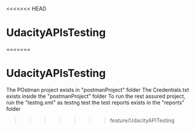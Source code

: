 <<<<<<< HEAD
# UdacityAPIsTesting
=======
# UdacityAPIsTesting

The POstman project exists in "postmanProject" folder
The Credentials.txt exists inside the "postmanProject" folder
To run the rest assured project, run the "testng.xml" as testng test
the test reports exists in the "reports" folder
>>>>>>> feature/UdacityAPITesting
